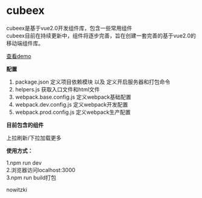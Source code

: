 # cubeex #

cubeex是基于vue2.0开发组件库，包含一些常用组件<br>
cubeex目前在持续更新中，组件将逐步完善，旨在创建一套完善的基于vue2.0的移动端组件库。

[查看demo](http://www.best-html5.net/cubee/cubeex)

**配置**<br>
>
1. package.json  定义项目依赖模块 以及 定义开启服务器和打包命令
2. helpers.js  获取入口文件和html文件
3. webpack.base.config.js  定义webpack基础配置
4. webpack.dev.config.js   定义webpack开发配置
5. webpack.prod.config.js  定义webpack生产配置

**目前包含的组件**<br>
>
上拉刷新/下拉加载更多


**使用方式：**<br>
>
1.npm run dev<br>
2.浏览器访问localhost:3000<br>
3.npm run build打包

nowitzki

